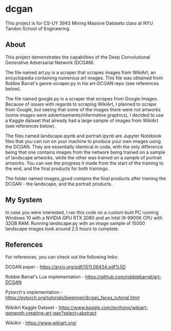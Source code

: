 # dcgan

This project is for CS-UY 3943 Mining Massive Datasets class at NYU Tandon School of Engineering.

## About
This project demonstrates the capabilities of the Deep Convolutional Generative Adversarial Network (DCGAN). 

The file named art.py is a scraper that scrapes images from WikiArt, an encyclopedia containing numerous art images. This file was obtained from Robbie Barrat's genre-scraper.py in his art-DCGAN repo (see references below).

The file named google.py is a scraper that scrapes from Google Images. 
Because of issues with regards to scraping WikiArt, I planned to scrape from Google, but seeing that some of the images there were not artworks (some images were advertisements/informative graphics), I decided to use a Kaggle dataset that already had a large sample of images from WikiArt (see references below).

The files named landscape.ipynb and portrait.ipynb are Jupyter Notebook files that you can run on your machine to produce your own images using the DCGAN. They are essentially identical in code, with the only difference being that one contains images from the network being trained on a sample of landscape artworks, while the other was trained on a sample of portrait artworks. You can see the progress it made from the start of the training to the end, and the final products for both trainings.

The folder named images_good contains the final products after training the DCGAN - the landscape, and the portrait products.

## My System
In case you were interested, I ran this code on a custom built PC running Windows 10 with a NVIDIA GPU RTX 2080 and an Intel i9-9900K CPU with 32GB RAM. Running landscape.py with an image sample of 15000 landscape images took around 2.5 hours to complete.

## References

For references, you can check out the following links:

DCGAN paper - https://arxiv.org/pdf/1511.06434.pdf%5D

Robbie Barrat's Lua implementation - https://github.com/robbiebarrat/art-DCGAN

Pytorch's implementation - https://pytorch.org/tutorials/beginner/dcgan_faces_tutorial.html

WikiArt Kaggle Dataset - https://www.kaggle.com/ipythonx/wikiart-gangogh-creating-art-gan?select=abstract

WikiArt - https://www.wikiart.org/
